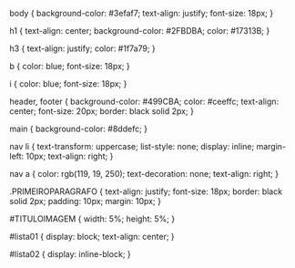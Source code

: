 body {
    background-color: #3efaf7;
    text-align: justify;
    font-size: 18px;
}

h1 {
    text-align: center;
    background-color: #2FBDBA;
    color: #17313B;
}

h3 {
    text-align: justify;
    color: #1f7a79;
}

b {
    color: blue;
    font-size: 18px;
}

i {
    color: blue;
    font-size: 18px;
}

header, footer {
    background-color: #499CBA;
    color: #ceeffc;
    text-align: center;
    font-size: 20px;
    border: black solid 2px;
}

main {
    background-color: #8ddefc;
}

nav li {
    text-transform: uppercase;
    list-style: none;
    display: inline;
    margin-left: 10px;
    text-align: right;
}

nav a {
    color: rgb(119, 19, 250);
    text-decoration: none;
    text-align: right;
}

.PRIMEIROPARAGRAFO {
    text-align: justify;
    font-size: 18px;
    border: black solid 2px;
    padding: 10px;
    margin: 10px;
}

#TITULOIMAGEM {
    width: 5%;
    height: 5%;
}

#lista01 {
    display: block;
    text-align: center;
}

#lista02 {
    display: inline-block;
}
